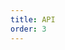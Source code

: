 ```yaml
---
title: API
order: 3
---
```


<script setup>
import { useRouter } from 'vitepress'
const router = useRouter()
router.go(`/api/consuming-the-api`)
</script>
